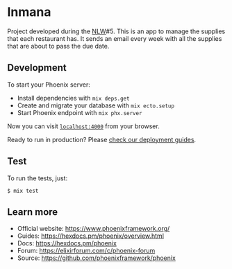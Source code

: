 # Inmana

Project developed during the [NLW](https://nextlevelweek.com/)#5.
This is an app to manage the supplies that each restaurant has. It sends an email every week with all the supplies that are about to pass the due date.

## Development

To start your Phoenix server:

- Install dependencies with `mix deps.get`
- Create and migrate your database with `mix ecto.setup`
- Start Phoenix endpoint with `mix phx.server`

Now you can visit [`localhost:4000`](http://localhost:4000) from your browser.

Ready to run in production? Please [check our deployment guides](https://hexdocs.pm/phoenix/deployment.html).

## Test

To run the tests, just:

```
$ mix test
```

## Learn more

- Official website: https://www.phoenixframework.org/
- Guides: https://hexdocs.pm/phoenix/overview.html
- Docs: https://hexdocs.pm/phoenix
- Forum: https://elixirforum.com/c/phoenix-forum
- Source: https://github.com/phoenixframework/phoenix
